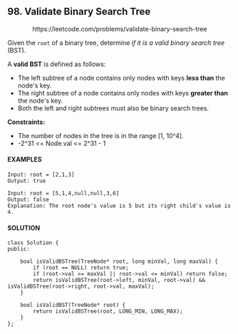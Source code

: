 ## 98. Validate Binary Search Tree

<p align="center">
    https://leetcode.com/problems/validate-binary-search-tree
</P>

Given the `root` of a binary tree, determine _if it is a valid binary search tree_ (BST).

A **valid BST** is defined as follows:
- The left subtree of a node contains only nodes with keys **less than** the node's key.
- The right subtree of a node contains only nodes with keys **greater than** the node's key.
- Both the left and right subtrees must also be binary search trees.


**Constraints:**
- The number of nodes in the tree is in the range [1, 10^4].
- -2^31 <= Node.val <= 2^31 - 1

<h4>EXAMPLES</h4>

```
Input: root = [2,1,3]
Output: true
```

```
Input: root = [5,1,4,null,null,3,6]
Output: false
Explanation: The root node's value is 5 but its right child's value is 4.
```

<h4>SOLUTION</h4>

```
class Solution {
public:
    
    bool isValidBSTree(TreeNode* root, long minVal, long maxVal) {
        if (root == NULL) return true;
        if (root->val >= maxVal || root->val <= minVal) return false;
        return isValidBSTree(root->left, minVal, root->val) && isValidBSTree(root->right, root->val, maxVal);
    }
    
    bool isValidBST(TreeNode* root) {
        return isValidBSTree(root, LONG_MIN, LONG_MAX);
    }
};
```
